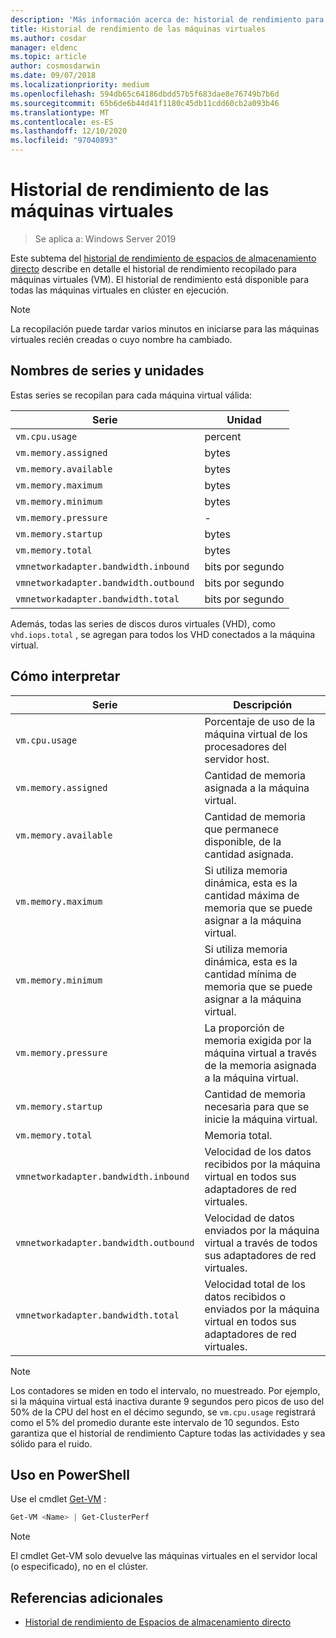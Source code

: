 ```yaml
---
description: 'Más información acerca de: historial de rendimiento para máquinas virtuales'
title: Historial de rendimiento de las máquinas virtuales
ms.author: cosdar
manager: eldenc
ms.topic: article
author: cosmosdarwin
ms.date: 09/07/2018
ms.localizationpriority: medium
ms.openlocfilehash: 594db65c64186dbdd57b5f683dae8e76749b7b6d
ms.sourcegitcommit: 65b6de6b44d41f1180c45db11cdd60cb2a093b46
ms.translationtype: MT
ms.contentlocale: es-ES
ms.lasthandoff: 12/10/2020
ms.locfileid: "97040893"
---
```

# <a name="performance-history-for-virtual-machines"></a>Historial de rendimiento de las máquinas virtuales

> Se aplica a: Windows Server 2019

Este subtema del [historial de rendimiento de espacios de almacenamiento directo](performance-history.md) describe en detalle el historial de rendimiento recopilado para máquinas virtuales (VM). El historial de rendimiento está disponible para todas las máquinas virtuales en clúster en ejecución.

   > [!NOTE]
   > La recopilación puede tardar varios minutos en iniciarse para las máquinas virtuales recién creadas o cuyo nombre ha cambiado.

## <a name="series-names-and-units"></a>Nombres de series y unidades

Estas series se recopilan para cada máquina virtual válida:

| Serie                            | Unidad             |
|-----------------------------------|------------------|
| `vm.cpu.usage`                    | percent          |
| `vm.memory.assigned`              | bytes            |
| `vm.memory.available`             | bytes            |
| `vm.memory.maximum`               | bytes            |
| `vm.memory.minimum`               | bytes            |
| `vm.memory.pressure`              | -                |
| `vm.memory.startup`               | bytes            |
| `vm.memory.total`                 | bytes            |
| `vmnetworkadapter.bandwidth.inbound`  | bits por segundo |
| `vmnetworkadapter.bandwidth.outbound` | bits por segundo |
| `vmnetworkadapter.bandwidth.total`    | bits por segundo |

Además, todas las series de discos duros virtuales (VHD), como `vhd.iops.total` , se agregan para todos los VHD conectados a la máquina virtual.

## <a name="how-to-interpret"></a>Cómo interpretar


| Serie                            | Descripción                                                                                                  |
|-----------------------------------|--------------------------------------------------------------------------------------------------------------|
| `vm.cpu.usage`                    | Porcentaje de uso de la máquina virtual de los procesadores del servidor host.                                   |
| `vm.memory.assigned`              | Cantidad de memoria asignada a la máquina virtual.                                                      |
| `vm.memory.available`             | Cantidad de memoria que permanece disponible, de la cantidad asignada.                                       |
| `vm.memory.maximum`               | Si utiliza memoria dinámica, esta es la cantidad máxima de memoria que se puede asignar a la máquina virtual. |
| `vm.memory.minimum`               | Si utiliza memoria dinámica, esta es la cantidad mínima de memoria que se puede asignar a la máquina virtual. |
| `vm.memory.pressure`              | La proporción de memoria exigida por la máquina virtual a través de la memoria asignada a la máquina virtual.            |
| `vm.memory.startup`               | Cantidad de memoria necesaria para que se inicie la máquina virtual.                                            |
| `vm.memory.total`                 | Memoria total. |
| `vmnetworkadapter.bandwidth.inbound`  | Velocidad de los datos recibidos por la máquina virtual en todos sus adaptadores de red virtuales.                        |
| `vmnetworkadapter.bandwidth.outbound` | Velocidad de datos enviados por la máquina virtual a través de todos sus adaptadores de red virtuales.                            |
| `vmnetworkadapter.bandwidth.total`    | Velocidad total de los datos recibidos o enviados por la máquina virtual en todos sus adaptadores de red virtuales.          |

   > [!NOTE]
   > Los contadores se miden en todo el intervalo, no muestreado. Por ejemplo, si la máquina virtual está inactiva durante 9 segundos pero picos de uso del 50% de la CPU del host en el décimo segundo, se `vm.cpu.usage` registrará como el 5% del promedio durante este intervalo de 10 segundos. Esto garantiza que el historial de rendimiento Capture todas las actividades y sea sólido para el ruido.

## <a name="usage-in-powershell"></a>Uso en PowerShell

Use el cmdlet [Get-VM](/powershell/module/hyper-v/get-vm) :

```PowerShell
Get-VM <Name> | Get-ClusterPerf
```

   > [!NOTE]
   > El cmdlet Get-VM solo devuelve las máquinas virtuales en el servidor local (o especificado), no en el clúster.

## <a name="additional-references"></a>Referencias adicionales

- [Historial de rendimiento de Espacios de almacenamiento directo](performance-history.md)
